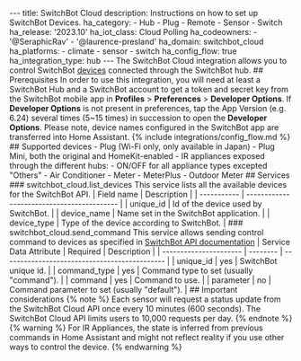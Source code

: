 --- title: SwitchBot Cloud description: Instructions on how to set up SwitchBot Devices. ha_category:   - Hub   - Plug   - Remote   - Sensor   - Switch ha_release: '2023.10' ha_iot_class: Cloud Polling ha_codeowners:   - '@SeraphicRav'   - '@laurence-presland' ha_domain: switchbot_cloud ha_platforms:   - climate   - sensor   - switch ha_config_flow: true ha_integration_type: hub ---  The SwitchBot Cloud integration allows you to control SwitchBot [devices](https://www.switch-bot.com/) connected through the SwitchBot hub.  ## Prerequisites  In order to use this integration, you will need at least a SwitchBot Hub and a SwitchBot account to get a token and secret key from the SwitchBot mobile app in **Profiles** > **Preferences** > **Developer Options**. If **Developer Options** is not present in preferences, tap the App Version (e.g. 6.24) several times (5~15 times) in succession to open the **Developer Options**.  Please note, device names configured in the SwitchBot app are transferred into Home Assistant.  {% include integrations/config_flow.md %}  ## Supported devices  - Plug (Wi-Fi only, only available in Japan) - Plug Mini, both the original and HomeKit-enabled - IR appliances exposed through the different hubs:   - ON/OFF for all appliance types excepted "Others"   - Air Conditioner - Meter - MeterPlus - Outdoor Meter  ## Services  ### switchbot_cloud.list_devices  This service lists all the available devices for the SwitchBot API.  | Field name  | Description                                | | ----------- | ------------------------------------------ | | unique_id   | Id of the device used by SwitchBot.        | | device_name | Name set in the SwitchBot application.     | | device_type | Type of the device according to SwitchBot. |   ### switchbot_cloud.send_command  This service allows sending control command to devices as specified in [SwitchBot API documentation](https://github.com/OpenWonderLabs/SwitchBotAPI?tab=readme-ov-file#send-device-control-commands)  | Service Data Attribute | Required | Description                                   | | ---------------------- | -------- | --------------------------------------------- | | unique_id              | yes      | SwitchBot unique id.                          | | command_type           | yes      | Command type to set (usually "command").      | | command                | yes      | Command to use.                               | | parameter              | no       | Command parameter to set (usually "default"). |  ## Important considerations  {% note %} Each sensor will request a status update from the SwitchBot Cloud API once every 10 minutes (600 seconds). The SwitchBot Cloud API limits users to 10,000 requests per day. {% endnote %}  {% warning %} For IR Appliances, the state is inferred from previous commands in Home Assistant and might not reflect reality if you use other ways to control the device. {% endwarning %}